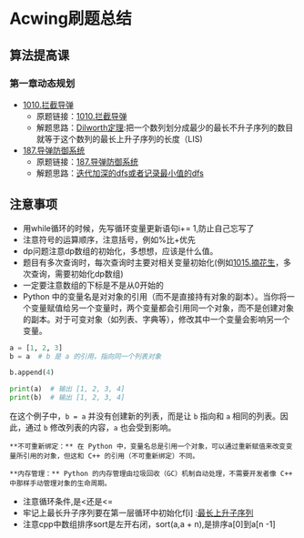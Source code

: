 # Acwing刷题总结

## 算法提高课

### 第一章动态规划

* [1010.拦截导弹](算法提高课/第一章动态规划/1010.拦截导弹/1010.拦截导弹.cpp)
  * 原题链接：[1010.拦截导弹](https://www.acwing.com/problem/content/1012/)
  * 解题思路：[Dilworth定理](https://www.acwing.com/blog/content/7453/):把一个数列划分成最少的最长不升子序列的数目就等于这个数列的最长上升子序列的长度（LIS)
* [187.导弹防御系统](算法提高课/第一章动态规划/187.导弹防御系统/187.导弹防御系统.py)
  * 原题链接：[187.导弹防御系统](https://www.acwing.com/problem/content/189/)
  * 解题思路：[迭代加深的dfs或者记录最小值的dfs](https://www.acwing.com/solution/content/4258/)

## 注意事项

* 用while循环的时候，先写循环变量更新语句i+= 1,防止自己忘写了
* 注意符号的运算顺序，注意括号，例如%比+优先
* dp问题注意dp数组的初始化，多想想，应该是什么值。
* 题目有多次查询时，每次查询时主要对相关变量初始化(例如[1015.摘花生](算法提高课/第一章动态规划/1015.摘花生/1015.摘花生.py)，多次查询，需要初始化dp数组)
* 一定要注意数组的下标是不是从0开始的
* Python 中的变量名是对对象的引用（而不是直接持有对象的副本）。当你将一个变量赋值给另一个变量时，两个变量都会引用同一个对象，而不是创建对象的副本。对于可变对象（如列表、字典等），修改其中一个变量会影响另一个变量。

```python
a = [1, 2, 3]
b = a  # b 是 a 的引用，指向同一个列表对象

b.append(4)

print(a)  # 输出 [1, 2, 3, 4]
print(b)  # 输出 [1, 2, 3, 4]
```

在这个例子中，`b = a` 并没有创建新的列表，而是让 `b` 指向和 `a` 相同的列表。因此，通过 `b` 修改列表的内容，`a` 也会受到影响。

    **不可重新绑定：** 在 Python 中，变量名总是引用一个对象，可以通过重新赋值来改变变量所引用的对象，但这和 C++ 的引用（不可重新绑定）不同。

    **内存管理：** Python 的内存管理由垃圾回收（GC）机制自动处理，不需要开发者像 C++ 中那样手动管理对象的生命周期。

* 注意循环条件,是<还是<=
* 牢记上最长升子序列要在第一层循环中初始化f[i] :[最长上升子序列](算法基础课/第五讲/895.最长上升子序列.py)
* 注意cpp中数组排序sort是左开右闭，sort(a,a + n),是排序a[0]到a[n -1]
